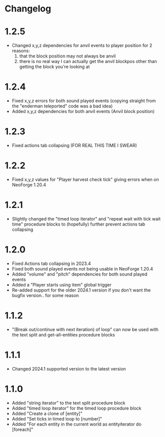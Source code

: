 # Changelog
# 1.2.5
- Changed x,y,z dependencies for anvil events to player position for 2 reasons: 
  1. that the block position may not always be anvil
  2. there is no real way I can actually get the anvil blockpos other than getting the block you're looking at
# 1.2.4
- Fixed x,y,z errors for both sound played events (copying straight from the "enderman teleported" code was a bad idea)
- Added x,y,z dependencies for both anvil events (Anvil block position)
# 1.2.3
- Fixed actions tab collapsing (FOR REAL THIS TIME I SWEAR)
# 1.2.2
- Fixed x,y,z values for "Player harvest check tick" giving errors when on NeoForge 1.20.4
# 1.2.1
- Slightly changed the "timed loop iterator" and "repeat wait with tick wait time" procedure blocks to (hopefully) further prevent actions tab collapsing
# 1.2.0
- Fixed Actions tab collapsing in 2023.4
- Fixed both sound played events not being usable in NeoForge 1.20.4
- Added "volume" and "pitch" dependencies for both sound played events
- Added a "Player starts using item" global trigger
- Re-added support for the older 2024.1 version if you don't want the bugfix version.. for some reason
# 1.1.2
- "(Break out/continue with next iteration) of loop" can now be used with the text split and get-all-entities procedure blocks
# 1.1.1
- Changed 2024.1 supported version to the latest version
# 1.1.0
- Added "string iterator" to the text split procedure block
- Added "timed loop iterator" for the timed loop procedure block
- Added "Create a clone of [entity]"
- Added "Set ticks in timed loop to [number]"
- Added "For each entity in the current world as entityiterator do [foreach]"

